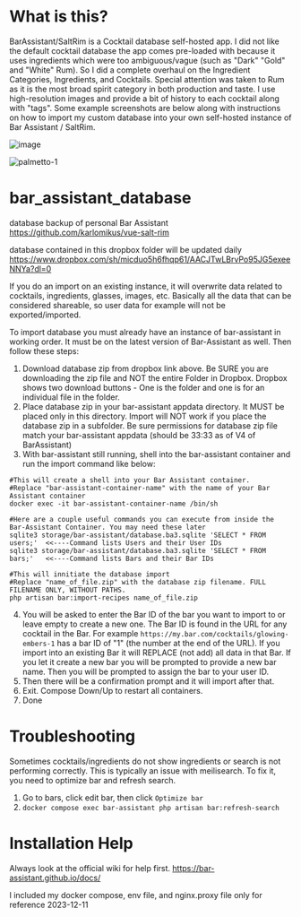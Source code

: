 # What is this?
BarAssistant/SaltRim is a Cocktail database self-hosted app. I did not like the default cocktail database the app comes pre-loaded with because it uses ingredients which were too ambiguous/vague (such as "Dark" "Gold" and "White" Rum). So I did a complete overhaul on the Ingredient Categories, Ingredients, and Cocktails. Special attention was taken to Rum as it is the most broad spirit category in both production and taste. I use high-resolution images and provide a bit of history to each cocktail along with "tags". Some example screenshots are below along with instructions on how to import my custom database into your own self-hosted instance of Bar Assistant / SaltRim.

![image](https://github.com/user-attachments/assets/8f63837d-0624-4324-a935-e9b848544def)

![palmetto-1](https://github.com/user-attachments/assets/83b45de3-b944-4502-9af3-5e4bca1866b1)



# bar_assistant_database

database backup of personal Bar Assistant
https://github.com/karlomikus/vue-salt-rim

database contained in this dropbox folder will be updated daily
https://www.dropbox.com/sh/micduo5h6fhqp61/AACJTwLBrvPo95JG5exeeNNYa?dl=0

If you do an import on an existing instance, it will overwrite data related to cocktails, ingredients, glasses, images, etc. Basically all the data that can be considered shareable, so user data for example will not be exported/imported.

To import database you must already have an instance of bar-assistant in working order. It must be on the latest version of Bar-Assistant as well. Then follow these steps:
1. Download database zip from dropbox link above. Be SURE you are downloading the zip file and NOT the entire Folder in Dropbox. Dropbox shows two download buttons - One is the folder and one is for an individual file in the folder.
2. Place database zip in your bar-assistant appdata directory. It MUST be placed only in this directory. Import will NOT work if you place the database zip in a subfolder. Be sure permissions for database zip file match your bar-assistant appdata (should be 33:33 as of V4 of BarAssistant)
3. With bar-assistant still running, shell into the bar-assistant container and run the import command like below:
```
#This will create a shell into your Bar Assistant container.
#Replace "bar-assistant-container-name" with the name of your Bar Assistant container
docker exec -it bar-assistant-container-name /bin/sh

#Here are a couple useful commands you can execute from inside the Bar-Assistant Container. You may need these later
sqlite3 storage/bar-assistant/database.ba3.sqlite 'SELECT * FROM users;'  <<----Command lists Users and their User IDs
sqlite3 storage/bar-assistant/database.ba3.sqlite 'SELECT * FROM bars;'   <<----Command lists Bars and their Bar IDs

#This will innitiate the database import
#Replace "name_of_file.zip" with the database zip filename. FULL FILENAME ONLY, WITHOUT PATHS.
php artisan bar:import-recipes name_of_file.zip
```
4. You will be asked to enter the Bar ID of the bar you want to import to or leave empty to create a new one. The Bar ID is found in the URL for any cocktail in the Bar.
   For example `https://my.bar.com/cocktails/glowing-embers-1` has a bar ID of "1" (the number at the end of the URL). If you import into an existing Bar it will REPLACE (not add) all data in that Bar.
   If you let it create a new bar you will be prompted to provide a new bar name. Then you will be prompted to assign the bar to your user ID.
5. Then there will be a confirmation prompt and it will import after that.
6. Exit. Compose Down/Up to restart all containers.
7. Done

# Troubleshooting
Sometimes cocktails/ingredients do not show ingredients or search is not performing correctly. This is typically an issue with meilisearch. To fix it, you need to optimize bar and refresh search.
1. Go to bars, click edit bar, then click `Optimize bar`
2. `docker compose exec bar-assistant php artisan bar:refresh-search`

# Installation Help
Always look at the official wiki for help first.
https://bar-assistant.github.io/docs/

I included my docker compose, env file, and nginx.proxy file only for reference 2023-12-11

